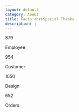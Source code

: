 ```yaml
---
layout: default
category: About
title: Facts:<br>Special Thanks
description: |
---
```

  <div class="counter">
    <div class="container">
        <div class="row">
            <div class="col-lg-3 col-md-3 col-sm-3 col-xs-12">
                <div class="employees">
                    <p class="counter-count">879</p>
                    <p class="employee-p">Employee</p>
                </div>
            </div>
            <div class="col-lg-3 col-md-3 col-sm-3 col-xs-12">
                <div class="customer">
                    <p class="counter-count">954</p>
                    <p class="customer-p">Customer</p>
                </div>
            </div>
            <div class="col-lg-3 col-md-3 col-sm-3 col-xs-12">
                <div class="design">
                    <p class="counter-count">1050</p>
                    <p class="design-p">Design</p>
                </div>
            </div>
            <div class="col-lg-3 col-md-3 col-sm-3 col-xs-12">
                <div class="order">
                    <p class="counter-count">652</p>
                    <p class="order-p">Orders</p>
                </div>
            </div>
        </div>
    </div>
  </div>
